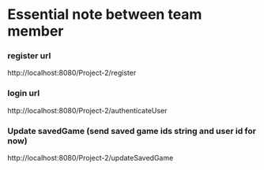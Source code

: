 # Essential note between team member

### register url
http://localhost:8080/Project-2/register
### login url
http://localhost:8080/Project-2/authenticateUser
### Update savedGame (send saved game ids string and user id for now)
http://localhost:8080/Project-2/updateSavedGame